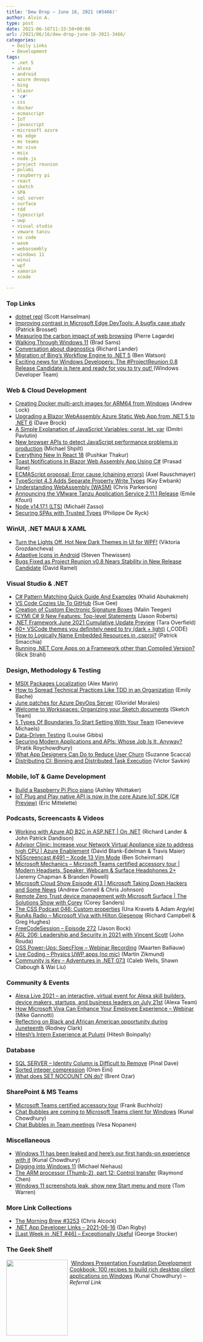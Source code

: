 ```yaml
---
title: 'Dew Drop – June 16, 2021 (#3466)'
author: Alvin A.
type: post
date: 2021-06-16T11:33:58+00:00
url: /2021/06/16/dew-drop-june-16-2021-3466/
categories:
  - Daily Links
  - Development
tags:
  - .net 5
  - alexa
  - android
  - azure devops
  - bing
  - blazor
  - 'c#'
  - css
  - docker
  - ecmascript
  - IoT
  - javascript
  - microsoft azure
  - ms edge
  - ms teams
  - ms viva
  - msix
  - node.js
  - project reunion
  - pulumi
  - raspberry pi
  - react
  - sketch
  - SPA
  - sql server
  - surface
  - tdd
  - typescript
  - uwp
  - visual studio
  - vmware tanzu
  - vs code
  - wasm
  - webassembly
  - windows 11
  - winui
  - wpf
  - xamarin
  - xcode

---
```

### <a name="top"></a>Top Links

  * <a href="http://feeds.hanselman.com/~/654783616/0/scotthanselman~dotnet-repl" target="_blank" rel="noopener">dotnet repl</a> (Scott Hanselman)
  * <a href="https://blogs.windows.com/msedgedev/2021/06/15/improving-contrast-in-microsoft-edge-devtools-a-bugfix-case-study/?WT.mc_id=WD-MVP-4025064" target="_blank" rel="noopener">Improving contrast in Microsoft Edge DevTools: A bugfix case study</a> (Patrick Brosset)
  * <a href="https://devblogs.microsoft.com/sustainable-software/measuring-the-carbon-impact-of-web-browsing/?WT.mc_id=DOP-MVP-4025064" target="_blank" rel="noopener">Measuring the carbon impact of web browsing</a> (Pierre Lagarde)
  * <a href="https://petri.com/walking-through-windows-11" target="_blank" rel="noopener">Walking Through Windows 11</a> (Brad Sams)
  * <a href="https://devblogs.microsoft.com/dotnet/conversation-about-diagnostics/?WT.mc_id=DOP-MVP-4025064" target="_blank" rel="noopener">Conversation about diagnostics</a> (Richard Lander)
  * <a href="https://devblogs.microsoft.com/dotnet/migration-of-bings-workflow-engine-to-net-5/?WT.mc_id=DOP-MVP-4025064" target="_blank" rel="noopener">Migration of Bing’s Workflow Engine to .NET 5</a> (Ben Watson)
  * <a href="https://twitter.com/windowsdev/status/1404565368438394881?s=27" target="_blank" rel="noopener">Exciting news for Windows Developers: The #ProjectReunion 0.8 Release Candidate is here and ready for you to try out! </a> (Windows Developer Team)



### <a name="web"></a>Web & Cloud Development

  * <a href="https://andrewlock.net/creating-multi-arch-docker-images-for-arm64-from-windows/" target="_blank" rel="noopener">Creating Docker multi-arch images for ARM64 from Windows</a> (Andrew Lock)
  * <a href="https://www.daveabrock.com/2021/06/15/upgrade-blazor-static-app-net-5-net-6/" target="_blank" rel="noopener">Upgrading a Blazor WebAssembly Azure Static Web App from .NET 5 to .NET 6</a> (Dave Brock)
  * <a href="https://dmitripavlutin.com/javascript-variables-const-let-var/" target="_blank" rel="noopener">A Simple Explanation of JavaScript Variables: const, let, var</a> (Dmitri Pavlutin)
  * <a href="https://michaelscodingspot.com/javascript-performance-apis/" target="_blank" rel="noopener">New browser APIs to detect JavaScript performance problems in production</a> (Michael Shpilt)
  * <a href="https://dev.to/push9828/everything-new-in-react-18-2mlf" target="_blank" rel="noopener">Everything New In React 18</a> (Pushkar Thakur)
  * <a href="https://www.c-sharpcorner.com/article/toast-notifications-in-blazor-web-assembly-app-using-c-sharp/" target="_blank" rel="noopener">Toast Notifications In Blazor Web Assembly App Using C#</a> (Prasad Rane)
  * <a href="http://feedproxy.google.com/~r/2ality/~3/R8jOA8DsqMk/error-cause.html" target="_blank" rel="noopener">ECMAScript proposal: Error cause (chaining errors)</a> (Axel Rauschmayer)
  * <a href="http://www.i-programmer.info/news/167-javascript/14644-typescript-43-adds-separate-property-write-types.html" target="_blank" rel="noopener">TypeScript 4.3 Adds Separate Property Write Types</a> (Kay Ewbank)
  * <a href="https://medium.com/adobetech/understanding-webassembly-wasm-d5b592208ecc?source=rss----9342990108af---4" target="_blank" rel="noopener">Understanding WebAssembly (WASM)</a> (Chris Parkerson)
  * <a href="https://tanzu.vmware.com/content/home-page/vmware-tanzu-application-service-2-11-1-ga" target="_blank" rel="noopener">Announcing the VMware Tanzu Application Service 2.11.1 Release</a> (Emile Kfouri)
  * <a href="https://nodejs.org/en/blog/release/v14.17.1" target="_blank" rel="noopener">Node v14.17.1 (LTS)</a> (Michaël Zasso)
  * <a href="https://auth0.com/blog/securing-spa-with-trusted-types/" target="_blank" rel="noopener">Securing SPAs with Trusted Types</a> (Philippe De Ryck)



### <a name="silverlight"></a>WinUI, .NET MAUI & XAML

  * <a href="https://www.telerik.com/blogs/turn-lights-off-hot-new-dark-themes-ui-wpf" target="_blank" rel="noopener">Turn the Lights Off. Hot New Dark Themes in UI for WPF!</a> (Viktoria Grozdancheva)
  * <a href="https://thewissen.io/adaptive-icons-in-android" target="_blank" rel="noopener">Adaptive Icons in Android</a> (Steven Thewissen)
  * <a href="https://visualstudiomagazine.com/articles/2021/06/15/project-reunion-8-rc.aspx" target="_blank" rel="noopener">Bugs Fixed as Project Reunion v0.8 Nears Stability in New Release Candidate</a> (David Ramel)



### <a name="dotnet"></a>Visual Studio & .NET

  * <a href="https://khalidabuhakmeh.com/csharp-pattern-matching-quick-guide-and-examples" target="_blank" rel="noopener">C# Pattern Matching Quick Guide And Examples</a> (Khalid Abuhakmeh)
  * <a href="http://www.i-programmer.info/news/90-tools/14645-vs-code-cozies-up-to-github-.html" target="_blank" rel="noopener">VS Code Cozies Up To GitHub</a> (Sue Gee)
  * <a href="https://www.textcontrol.com/blog/2021/06/15/creation-of-custom-electronic-signature-boxes/" target="_blank" rel="noopener">Creation of Custom Electronic Signature Boxes</a> (Malin Teegen)
  * <a href="http://dontcodetired.com/blog/post/ICYMI-C-9-New-Features-Top-level-Statements" target="_blank" rel="noopener">ICYMI C# 9 New Features: Top-level Statements</a> (Jason Roberts)
  * <a href="https://devblogs.microsoft.com/dotnet/net-framework-june-2021-cumulative-update-preview/?WT.mc_id=DOP-MVP-4025064" target="_blank" rel="noopener">.NET Framework June 2021 Cumulative Update Preview</a> (Tara Overfield)
  * <a href="https://dev.to/underscorecode/60-vscode-themes-you-definitely-need-to-try-dark-light-3mg5" target="_blank" rel="noopener">60+ VSCode themes you definitely need to try (dark + light)</a> (_CODE)
  * <a href="https://blog.ndepend.com/how-to-logically-name-embedded-resources-in-csproj/" target="_blank" rel="noopener">How to Logically Name Embedded Resources in .csproj?</a> (Patrick Smacchia)
  * <a href="http://feedproxy.google.com/~r/RickStrahl/~3/VZRybpfTOfE/Running-NET-Core-Apps-on-a-Framework-other-than-Compiled-Version" target="_blank" rel="noopener">Running .NET Core Apps on a Framework other than Compiled Version?</a> (Rick Strahl)



### <a name="design"></a>Design, Methodology & Testing

  * <a href="https://www.advancedinstaller.com/msix-package-localization.html" target="_blank" rel="noopener">MSIX Packages Localization</a> (Alex Marin)
  * <a href="https://www.infoq.com/articles/spread-technical-practices-organization/?utm_campaign=infoq_content&utm_source=infoq&utm_medium=feed&utm_term=global" target="_blank" rel="noopener">How to Spread Technical Practices Like TDD in an Organization</a> (Emily Bache)
  * <a href="https://devblogs.microsoft.com/devops/june-patches-for-azure-devops-server/?WT.mc_id=DOP-MVP-4025064" target="_blank" rel="noopener">June patches for Azure DevOps Server</a> (Gloridel Morales)
  * <a href="https://www.sketch.com/blog/2021/06/15/workspaces-get-organized/" target="_blank" rel="noopener">Welcome to Workspaces: Organizing your Sketch documents</a> (Sketch Team)
  * <a href="https://blog.trello.com/boundaries-to-start-setting-with-your-team" target="_blank" rel="noopener">5 Types Of Boundaries To Start Setting With Your Team</a> (Genevieve Michaels)
  * <a href="https://feeds.telerik.com/link/10828/14547507/data-driven-testing" target="_blank" rel="noopener">Data-Driven Testing</a> (Louise Gibbs)
  * <a href="https://tanzu.vmware.com/content/home-page/vmware-tanzu-service-mesh-mesh7-secure-apis" target="_blank" rel="noopener">Securing Modern Applications and APIs: Whose Job Is It, Anyway?</a> (Pratik Roychowdhury)
  * <a href="https://www.telerik.com/blogs/what-app-designers-can-do-reduce-user-churn" target="_blank" rel="noopener">What App Designers Can Do to Reduce User Churn</a> (Suzanne Scacca)
  * <a href="https://blog.nrwl.io/distributing-ci-binning-and-distributed-task-execution-632fe31a8953?source=rss-76fc1db4149b------2" target="_blank" rel="noopener">Distributing CI: Binning and Distributed Task Execution</a> (Victor Savkin)



### <a name="mobile"></a>Mobile, IoT & Game Development

  * <a href="https://www.raspberrypi.org/blog/build-a-raspberry-pi-pico-piano/" target="_blank" rel="noopener">Build a Raspberry Pi Pico piano</a> (Ashley Whittaker)
  * <a href="https://techcommunity.microsoft.com/t5/internet-of-things/iot-plug-and-play-native-api-is-now-in-the-core-azure-iot-sdk-c/ba-p/2449662?WT.mc_id=DOP-MVP-4025064" target="_blank" rel="noopener">IoT Plug and Play native API is now in the core Azure IoT SDK (C# Preview)</a> (Eric Mittelette)



### <a name="podcasts"></a>Podcasts, Screencasts & Videos

  * <a href="https://channel9.msdn.com/Shows/On-NET/Working-with-Azure-AD-B2C-in-ASPNET?WT.mc_id=DOP-MVP-4025064" target="_blank" rel="noopener">Working with Azure AD B2C in ASP.NET | On .NET</a> (Richard Lander & John Patrick Dandison)
  * <a href="https://channel9.msdn.com/Shows/Azure-Enablement/Advisor-Clinic-Increase-your-Network-Virtual-Appliance-size-to-address-high-CPU?WT.mc_id=DOP-MVP-4025064" target="_blank" rel="noopener">Advisor Clinic: Increase your Network Virtual Appliance size to address high CPU | Azure Enablement</a> (David Blank-Edelman & Travis Maier)
  * <a href="https://nsscreencast.com/episodes/491-xcode-13-vim" target="_blank" rel="noopener">NSScreencast #491 &#8211; Xcode 13 Vim Mode</a> (Ben Scheirman)
  * <a href="http://www.youtube.com/watch?v=9seDui5qdz0" target="_blank" rel="noopener">Microsoft Mechanics &#8211; Microsoft Teams certified accessory tour | Modern Headsets, Speaker, Webcam & Surface Headphones 2+</a> (Jeremy Chapman & Branden Powell)
  * <a href="http://feeds.microsoftcloudshow.com/~r/microsoftcloudshowepisodes/~3/DHk7yiVvpjA/" target="_blank" rel="noopener">Microsoft Cloud Show Episode 413 | Microsoft Taking Down Hackers and Some News</a> (Andrew Connell & Chris Johnson)
  * <a href="https://channel9.msdn.com/Shows/The-Solutions-Show-With-Corey/Remote-Zero-Trust-device-management-with-Microsoft-Surface?WT.mc_id=DOP-MVP-4025064" target="_blank" rel="noopener">Remote Zero Trust device management with Microsoft Surface | The Solutions Show with Corey</a> (Corey Sanders)
  * <a href="http://thecsspodcast.googledevelopers.libsynpro.com/046-custom-properties" target="_blank" rel="noopener">The CSS Podcast 046: Custom properties</a> (Una Kravets & Adam Argyle)
  * <a href="http://feedproxy.google.com/~r/RunaAsRadioWma/~3/asvgLBzJanE/default.aspx" target="_blank" rel="noopener">RunAs Radio &#8211; Microsoft Viva with Hilton Giesenow</a> (Richard Campbell & Greg Hughes)
  * <a href="http://www.youtube.com/watch?v=xZPKLzjengI" target="_blank" rel="noopener">FreeCodeSession &#8211; Episode 272</a> (Jason Bock)
  * <a href="https://www.ageekleader.com/agl-206-leadership-and-security-in-2021-with-vincent-scott/" target="_blank" rel="noopener">AGL 206: Leadership and Security in 2021 with Vincent Scott</a> (John Rouda)
  * <a href="https://blog.jetbrains.com/dotnet/2021/06/16/oss-power-ups-specflow-webinar-recording/" target="_blank" rel="noopener">OSS Power-Ups: SpecFlow – Webinar Recording</a> (Maarten Balliauw)
  * <a href="http://www.youtube.com/watch?v=Nob3sr1RtBs" target="_blank" rel="noopener">Live Coding &#8211; Physics UWP apps (no mic)</a> (Martin Zikmund)
  * <a href="https://devchat.tv/adventures-in-dotnet/community-is-key-net-073/" target="_blank" rel="noopener">Community is Key &#8211; Adventures in .NET 073</a> (Caleb Wells, Shawn Clabough & Wai Liu)



### <a name="events"></a>Community & Events

  * <a href="https://developer.amazon.com/en-US/alexa/alexa-live" target="_blank" rel="noopener">Alexa Live 2021 &#8211; an interactive, virtual event for Alexa skill builders, device makers, startups, and business leaders on July 21st</a> (Alexa Team)
  * <a href="https://techcommunity.microsoft.com/t5/healthcare-and-life-sciences/how-microsoft-viva-can-enhance-your-employee-experience-webinar/ba-p/2448587?WT.mc_id=DOP-MVP-4025064" target="_blank" rel="noopener">How Microsoft Viva Can Enhance Your Employee Experience &#8211; Webinar</a> (Mike Gannotti)
  * <a href="https://blogs.partner.microsoft.com/mpn/reflecting-on-black-and-african-american-opportunity-during-juneteenth/" target="_blank" rel="noopener">Reflecting on Black and African American opportunity during Juneteenth</a> (Rodney Clark)
  * <a href="https://www.pulumi.com/blog/hiteshs-experience-as-a-pulumi-intern/" target="_blank" rel="noopener">Hitesh&#8217;s Intern Experience at Pulumi</a> (Hitesh Boinpally)



### <a name="sql"></a>Database

  * <a href="https://blog.sqlauthority.com/2021/06/16/sql-server-identity-column-is-difficult-to-remove/?utm_source=rss&utm_medium=rss&utm_campaign=sql-server-identity-column-is-difficult-to-remove" target="_blank" rel="noopener">SQL SERVER – Identity Column is Difficult to Remove</a> (Pinal Dave)
  * <a href="http://feedproxy.google.com/~r/AyendeRahien/~3/g6Ay8lE6fdU/sorted-integer-compression" target="_blank" rel="noopener">Sorted integer compression</a> (Oren Eini)
  * <a href="http://feedproxy.google.com/~r/BrentOzar-SqlServerDba/~3/1Dbjcv7r-Gc/" target="_blank" rel="noopener">What does SET NOCOUNT ON do?</a> (Brent Ozar)



### <a name="sp"></a>SharePoint & MS Teams

  * <a href="https://techcommunity.microsoft.com/t5/surface-it-pro-blog/microsoft-teams-certified-accessory-tour/ba-p/1721771?WT.mc_id=DOP-MVP-4025064" target="_blank" rel="noopener">Microsoft Teams certified accessory tour</a> (Frank Buchholz)
  * <a href="http://feedproxy.google.com/~r/kunal2383/~3/AfHXHSiTxm4/chat-bubbles-feature-of-microsoft-teams.html" target="_blank" rel="noopener">Chat Bubbles are coming to Microsoft Teams client for Windows</a> (Kunal Chowdhury)
  * <a href="https://myteamsday.com/2021/06/16/chat-bubbles/" target="_blank" rel="noopener">Chat Bubbles in Team meetings</a> (Vesa Nopanen)



### <a name="misc"></a>Miscellaneous

  * <a href="http://feedproxy.google.com/~r/kunal2383/~3/CMOb1Xx84OA/windows-11-first-look.html" target="_blank" rel="noopener">Windows 11 has been leaked and here&#8217;s our first hands-on experience with it</a> (Kunal Chowdhury)
  * <a href="https://oofhours.com/2021/06/15/digging-into-windows-11/" target="_blank" rel="noopener">Digging into Windows 11</a> (Michael Niehaus)
  * <a href="https://devblogs.microsoft.com/oldnewthing/20210615-00/?p=105311" target="_blank" rel="noopener">The ARM processor (Thumb-2), part 12: Control transfer</a> (Raymond Chen)
  * <a href="https://www.theverge.com/2021/6/15/22535123/microsoft-windows-11-leak-screenshots-start-menu" target="_blank" rel="noopener">Windows 11 screenshots leak, show new Start menu and more</a> (Tom Warren)



### <a name="links"></a>More Link Collections

  * <a href="http://feedproxy.google.com/~r/ReflectivePerspective/~3/m2vyFJuLy5Q/" target="_blank" rel="noopener">The Morning Brew #3253</a> (Chris Alcock)
  * <a href="https://links.danrigby.com/2021/06/app-developer-links-2021-06-16/" target="_blank" rel="noopener">.NET App Developer Links &#8211; 2021-06-16</a> (Dan Rigby)
  * <a href="https://georgestocker.com/2021/06/15/last-week-in-net-46-exceptionally-useful/" target="_blank" rel="noopener">[Last Week in .NET #46] – Exceptionally Useful</a> (George Stocker)



### <a name="shelf"></a>The Geek Shelf

<a href="https://www.amazon.com/Windows-Presentation-Foundation-Development-Cookbook/dp/1788399803/?tag=amavin-20" target="_blank" rel="noopener"><img loading="lazy" decoding="async" width="162" height="200" align="left" style="margin: 0px 5px 0px 0px; border: 0px currentcolor; border-image: none; float: left; display: inline; background-image: none;" src="https://m.media-amazon.com/images/I/61vmAquAK7L._AC_UL320_.jpg" border="0" /></a>&nbsp;<a href="https://www.amazon.com/Windows-Presentation-Foundation-Development-Cookbook/dp/1788399803/?tag=amavin-20" target="_blank" rel="noopener">Windows Presentation Foundation Development Cookbook: 100 recipes to build rich desktop client applications on Windows</a> (Kunal Chowdhury) _&#8211; Referral Link_